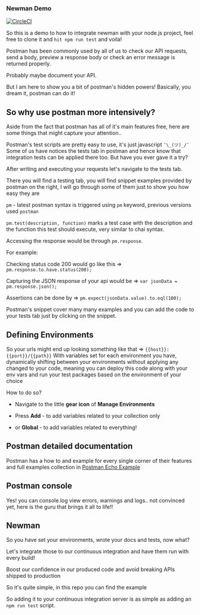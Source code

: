 ### Newman Demo
[![CircleCI](https://circleci.com/gh/circleci/circleci-docs.svg?style=shield)](https://circleci.com/gh/MariamMahmoud/Newman-demo)

So this is a demo to how to integrate newman with your node.js project, feel free to clone it and `hit npm run test` and voila!

Postman has been commonly used by all of us to check our API requests, send a body, preview a response body or check an error message is returned properly.

Probably maybe document your API.

But I am here to show you a bit of postman's hidden powers! Basically, you dream it, postman can do it!

## So why use postman more intensively?
Aside from the fact that postman has all of it's main features free, here are some things that might capture your attention..

Postman's test scripts are pretty easy to use, it's just javascript `¯\_(ツ)_/¯`
Some of us have notices the tests tab in postman and hence know that integration tests can be applied there too. But have you ever gave it a try?

After writing and executing your requests let's navigate to the tests tab.

There you will find a testing tab, you will find snippet examples provided by postman on the right, I will go through some of them just to show you how easy they are

`pm` - latest postman syntax is triggered using `pm` keyword, previous versions used `postman`

`pm.test(description, function)` marks a test case with the description and the function this test should execute, very similar to chai syntax.

Accessing the response would be through `pm.response`.

For example:

Checking status code 200 would go like this => `pm.response.to.have.status(200);`

Capturing the JSON response of your api would be => `var jsonData = pm.response.json();`

Assertions can be done by => `pm.expect(jsonData.value).to.eql(100);`

Postman's snippet cover many many examples and you can add the code to your tests tab just by clicking on the snippet.


## Defining Environments
So your urls might end up looking something like that => `{{host}}:{{port}}/{{path}}`
With variables set for each environment you have, dynamically shifting between your environments without applying any changed to your code, meaning you can deploy this code along with your env vars and run your test packages  based on the environment of your choice

How to do so?

- Navigate to the little **gear icon** of **Manage Environments**

- Press **Add** - to add variables related to your collection only

- or **Global** - to add variables related to everything!


## Postman detailed documentation
Postman has a how to and example for every single corner of their features and full examples collection in [Postman Echo Example](https://docs.postman-echo.com/)

## Postman console
Yes! you can console.log view errors, warnings and logs.. not convinced yet, here is the guru that brings it all to life!!

## Newman
So you have set your environments, wrote your docs and tests, now what?

Let's integrate those to our continuous integration and have them run with every build!

Boost our confidence in our produced code and avoid breaking APIs shipped to production

So it's quite simple, in this repo you can find the example

So adding it to your continuous integration server is as simple as adding an `npm run test` script.


